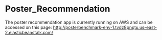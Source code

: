 # Poster_Recommendation

The poster recommendation app is currently running on AWS and can be accessed on this page:
http://posterbenchmark-env-1.tvdz8pnqtu.us-east-2.elasticbeanstalk.com/
